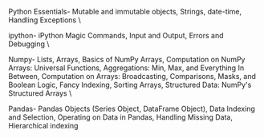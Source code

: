 Python Essentials- Mutable and immutable objects, Strings, date-time, Handling Exceptions \

ipython- iPython Magic Commands, Input and Output, Errors and Debugging \

Numpy- Lists, Arrays, Basics of NumPy Arrays, Computation on NumPy Arrays: Universal Functions, Aggregations: Min, Max, and Everything In Between, Computation on Arrays: Broadcasting, Comparisons, Masks, and Boolean Logic, Fancy Indexing, Sorting Arrays, Structured Data: NumPy's Structured Arrays \

Pandas- Pandas Objects (Series Object, DataFrame Object), Data Indexing and Selection, Operating on Data in Pandas, Handling Missing Data, Hierarchical indexing
